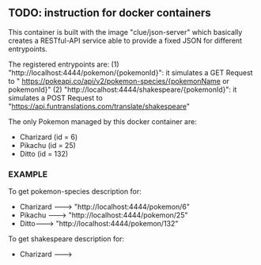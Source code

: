 ## TODO: instruction for docker containers

This container is built with the image "clue/json-server" which basically creates a RESTful-API service able to provide
a fixed JSON for different entrypoints.

The registered entrypoints are:
    (1)  "http://localhost:4444/pokemon/{pokemonId}":
         it simulates a GET Request to " https://pokeapi.co/api/v2/pokemon-species/{pokemonName or pokemonId}"
    (2) "http://localhost:4444/shakespeare/{pokemonId}":
         it simulates a POST Request to "https://api.funtranslations.com/translate/shakespeare"

The only Pokemon managed by this docker container are:
- Charizard (id = 6)
- Pikachu (id = 25)
- Ditto (id = 132)


### EXAMPLE ###

To get pokemon-species description for:
- Charizard ---> "http://localhost:4444/pokemon/6"
- Pikachu ---> "http://localhost:4444/pokemon/25"
- Ditto---> "http://localhost:4444/pokemon/132"

To get shakespeare description for:
- Charizard --->
